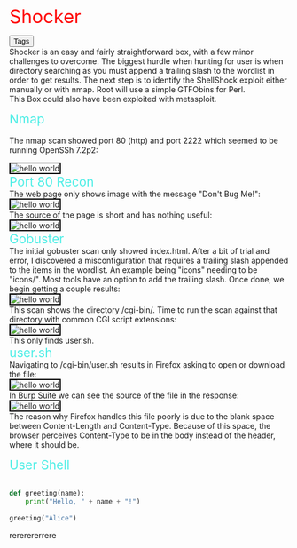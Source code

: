 <span class="centered" style="font-size: 25pt; color: red;">Shocker</span> 
<head>
  <link rel="stylesheet" type="text/css" href="/docs/button.css">
 </head>
 
<body>
  <!--   <button style="--clr:#EA00FF"><span>Tags</span><i></i></button> -->
  <!-- <button style="--clr:#FFF01F"><span>Tags</span><i></i></button> -->
  <!-- <button style="--clr:#7FFF00"><span>Tags</span><i></i></button> -->
  <!-- <button style="--clr:#FF5E00"><span>Tags</span><i></i></button> -->
  <button onclick="document.getElementById('tags').style.display='inline'" style="--clr:#8A2BE2"><span>Tags</span><i></i></button>

</body>
<div id="tags" style="display:none">
<span class="tag-back">Apache</span> <span class="tag-back">Web</span> <span class="tag-back">Outdated Software</span> <span class="tag-back">Metasploit</span> <span class="tag-back">Bash</span> <span class="tag-back">Web Site Structure Discovery</span> <span class="tag-back">SUDO Exploitation</span> <span class="tag-back">Remote Code Execution</span>
</div>                            
<br>
Shocker is an easy and fairly straightforward box, with a few minor challenges to overcome. The biggest hurdle when hunting for user is when directory searching as you must append a trailing slash to the wordlist in order to get results. The next step is to identify the ShellShock exploit either manually or with nmap. Root will use a simple GTFObins for Perl.
<br>
This Box could also have been exploited with metasploit.  

<span style="font-size: 17pt; color: #4EEEE6;">Nmap</span>  
<br>
The nmap scan showed port 80 (http) and port 2222 which seemed to be running OpenSSh 7.2p2:<br>

<img src="https://user-images.githubusercontent.com/96850362/230719286-5b32f78e-fdf4-4729-8154-1b15cec716f1.png" alt="hello world" style="border: 2px solid black;">  
<br>
<span style="font-size: 17pt; color: #4EEEE6;">Port 80 Recon</span>  
<br>
The web page only shows image with the message "Don't Bug Me!":  
<br>
<img src="https://user-images.githubusercontent.com/96850362/230719543-d0efe389-041d-4098-b5a6-68c67ae7b201.png" alt="hello world" style="border: 2px solid black;">  
<br>
The source of the page is short and has nothing useful:  
<br>
<img src="https://user-images.githubusercontent.com/96850362/230719634-e1d1a9df-6519-4be2-8d28-d0e71888b781.png" alt="hello world" style="border: 2px solid black;">  
<br>
<span style="font-size: 17pt; color: #4EEEE6;">Gobuster</span>  
<br>
The initial gobuster scan only showed <span class="important">index.html</span>.  After a bit of trial and error, I discovered a misconfiguration that requires a trailing slash appended to the items in the wordlist. An example being "icons" needing to be "icons/". Most tools have an option to add the trailing slash.  Once done, we begin getting a couple results:  
<br>
<img src="https://user-images.githubusercontent.com/96850362/230719953-f120eef5-c649-492d-abef-9f83a9e685d2.png" alt="hello world" style="border: 2px solid black;">  
<br>
This scan shows the directory <span class="important">/cgi-bin/</span>. Time to run the scan against that directory with common CGI script extensions:  
<br>
<img src="https://user-images.githubusercontent.com/96850362/230720059-18a0e7d2-a2af-4a5a-be56-c78a1f3de72f.png" alt="hello world" style="border: 2px solid black;">  
<br>
This only finds <span class="important">user.sh</span>.  
<br>
<span style="font-size: 17pt; color: #4EEEE6;">user.sh</span>  
<br>
Navigating to <span class="important">/cgi-bin/user.sh</span> results in Firefox asking to open or download the file:  
<br>
<img src="https://user-images.githubusercontent.com/96850362/230720204-60119e5c-5aef-4a5d-b1eb-fc0289ce760b.png" alt="hello world" style="border: 2px solid black;">  
<br>
In Burp Suite we can see the source of the file in the response:  
<br>
<img src="https://user-images.githubusercontent.com/96850362/230720254-7cb7cb69-7fa8-4c3b-bb9a-f37c0a1f67fc.png" alt="hello world" style="border: 2px solid black;">  
<br>
The reason why Firefox handles this file poorly is due to the blank space between Content-Length and Content-Type. Because of this space, the browser perceives Content-Type to be in the body instead of the header, where it should be.  
<br>

<span style="font-size: 17pt; color: #4EEEE6;">User Shell</span>  
<br>








```python
def greeting(name):
    print("Hello, " + name + "!")
    
greeting("Alice")
```
rererererrere
